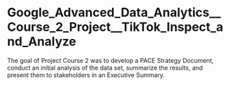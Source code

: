 # Google_Advanced_Data_Analytics__Course_2_Project__TikTok_Inspect_and_Analyze

The goal of Project Course 2 was to develop a PACE Strategy Document, conduct an initial analysis of the data set, summarize the results, and present them to stakeholders in an Executive Summary.